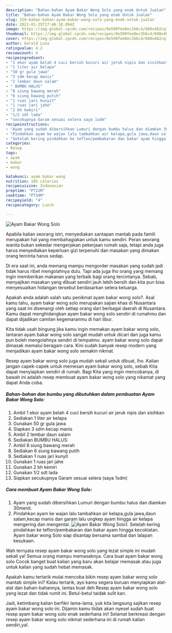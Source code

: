 ```yaml
---
description: "Bahan-bahan Ayam Bakar Wong Solo yang enak Untuk Jualan"
title: "Bahan-bahan Ayam Bakar Wong Solo yang enak Untuk Jualan"
slug: 319-bahan-bahan-ayam-bakar-wong-solo-yang-enak-untuk-jualan
date: 2021-01-25T17:46:18.094Z
image: https://img-global.cpcdn.com/recipes/0e590fee0ec2b6c4/680x482cq70/ayam-bakar-wong-solo-foto-resep-utama.jpg
thumbnail: https://img-global.cpcdn.com/recipes/0e590fee0ec2b6c4/680x482cq70/ayam-bakar-wong-solo-foto-resep-utama.jpg
cover: https://img-global.cpcdn.com/recipes/0e590fee0ec2b6c4/680x482cq70/ayam-bakar-wong-solo-foto-resep-utama.jpg
author: Gerald Luna
ratingvalue: 4.2
reviewcount: 4
recipeingredient:
- "1 ekor ayam belah 4 cuci bersih kucuri air jeruk nipis dan sisihkan"
- "1 liter air kelapa"
- "50 gr gula jawa"
- "3 sdm kecap manis"
- "2 lembar daun salam"
- " BUMBU HALUS"
- "8 siung bawang merah"
- "6 siung bawang putih"
- "1 ruas jari kunyit"
- "1 ruas jari jahe"
- "2 bh kemiri"
- "1/2 sdt lada"
- "secukupnya Garam sesuai selera saya 1sdm"
recipeinstructions:
- "Ayam yang sudah dibersihkan Lumuri dengan bumbu halus dan diamkan 30menit."
- "Pindahkan ayam ke wajan lalu tambahkan air kelapa,gula jawa,daun salam,kecap manis dan garam lalu ungkep ayam hingga air kelapa mengering dan mengental."
- "Setelah kering pindahkan ke teflon/pembakaran dan bakar ayam hingga kecoklatan. Ayam bakar wong Solo siap disantap bersama sambal dan lalapan kesukaan."
categories:
- Resep
tags:
- ayam
- bakar
- wong

katakunci: ayam bakar wong 
nutrition: 185 calories
recipecuisine: Indonesian
preptime: "PT22M"
cooktime: "PT34M"
recipeyield: "4"
recipecategory: Lunch

---
```



![Ayam Bakar Wong Solo](https://img-global.cpcdn.com/recipes/0e590fee0ec2b6c4/680x482cq70/ayam-bakar-wong-solo-foto-resep-utama.jpg)

Apabila kalian seorang istri, menyediakan santapan mantab pada famili merupakan hal yang membahagiakan untuk kamu sendiri. Peran seorang  wanita bukan sekedar mengerjakan pekerjaan rumah saja, tetapi anda juga harus menyediakan keperluan gizi terpenuhi dan masakan yang dimakan orang tercinta harus sedap.

Di era  saat ini, anda memang mampu mengorder masakan yang sudah jadi tidak harus ribet mengolahnya dulu. Tapi ada juga lho orang yang memang ingin memberikan makanan yang terbaik bagi orang tercintanya. Sebab, menyajikan masakan yang dibuat sendiri jauh lebih bersih dan kita pun bisa menyesuaikan hidangan tersebut berdasarkan selera keluarga. 



Apakah anda adalah salah satu penikmat ayam bakar wong solo?. Asal kamu tahu, ayam bakar wong solo merupakan sajian khas di Nusantara yang saat ini disenangi oleh setiap orang dari berbagai daerah di Nusantara. Kamu dapat menghidangkan ayam bakar wong solo sendiri di rumahmu dan dapat dijadikan camilan kegemaranmu di hari libur.

Kita tidak usah bingung jika kamu ingin memakan ayam bakar wong solo, lantaran ayam bakar wong solo sangat mudah untuk dicari dan juga kamu pun boleh mengolahnya sendiri di tempatmu. ayam bakar wong solo dapat dimasak memalui beragam cara. Kini sudah banyak resep modern yang menjadikan ayam bakar wong solo semakin nikmat.

Resep ayam bakar wong solo juga mudah sekali untuk dibuat, lho. Kalian jangan capek-capek untuk memesan ayam bakar wong solo, sebab Kita dapat menyiapkan sendiri di rumah. Bagi Kita yang ingin mencobanya, di bawah ini adalah resep membuat ayam bakar wong solo yang nikamat yang dapat Anda coba.

<!--inarticleads1-->

##### Bahan-bahan dan bumbu yang dibutuhkan dalam pembuatan Ayam Bakar Wong Solo:

1. Ambil 1 ekor ayam belah 4 cuci bersih kucuri air jeruk nipis dan sisihkan
1. Sediakan 1 liter air kelapa
1. Gunakan 50 gr gula jawa
1. Siapkan 3 sdm kecap manis
1. Ambil 2 lembar daun salam
1. Sediakan  BUMBU HALUS:
1. Ambil 8 siung bawang merah
1. Sediakan 6 siung bawang putih
1. Sediakan 1 ruas jari kunyit
1. Gunakan 1 ruas jari jahe
1. Gunakan 2 bh kemiri
1. Gunakan 1/2 sdt lada
1. Siapkan secukupnya Garam sesuai selera (saya 1sdm)




<!--inarticleads2-->

##### Cara membuat Ayam Bakar Wong Solo:

1. Ayam yang sudah dibersihkan Lumuri dengan bumbu halus dan diamkan 30menit.
1. Pindahkan ayam ke wajan lalu tambahkan air kelapa,gula jawa,daun salam,kecap manis dan garam lalu ungkep ayam hingga air kelapa mengering dan mengental.
<img src="//assets-global.cpcdn.com/assets/icons/button_play-2c75c40dde080a61004c1f40b05d8f140eaff45d7e9e6481dc71c63d2e7c4909.png" alt="Ayam Bakar Wong Solo">1. Setelah kering pindahkan ke teflon/pembakaran dan bakar ayam hingga kecoklatan. Ayam bakar wong Solo siap disantap bersama sambal dan lalapan kesukaan.




Wah ternyata resep ayam bakar wong solo yang lezat simple ini mudah sekali ya! Semua orang mampu memasaknya. Cara buat ayam bakar wong solo Cocok banget buat kalian yang baru akan belajar memasak atau juga untuk kalian yang sudah hebat memasak.

Apakah kamu tertarik mulai mencoba bikin resep ayam bakar wong solo mantab simple ini? Kalau tertarik, ayo kamu segera buruan menyiapkan alat-alat dan bahan-bahannya, lantas buat deh Resep ayam bakar wong solo yang lezat dan tidak rumit ini. Betul-betul taidak sulit kan. 

Jadi, ketimbang kalian berfikir lama-lama, yuk kita langsung sajikan resep ayam bakar wong solo ini. Dijamin kamu tiidak akan nyesel sudah buat resep ayam bakar wong solo enak sederhana ini! Selamat berkreasi dengan resep ayam bakar wong solo nikmat sederhana ini di rumah kalian sendiri,ya!.

